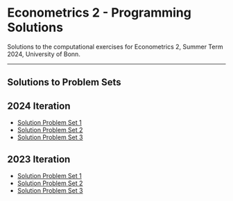 # Econometrics 2 - Programming Solutions

Solutions to the computational exercises for Econometrics 2, Summer Term 2024,
University of Bonn.

______________________________________________________________________

## Solutions to Problem Sets

## 2024 Iteration

- [Solution Problem Set 1](https://nbviewer.org/github/timmens/metrics-ta/blob/main/2024/ps1.ipynb)
- [Solution Problem Set 2](https://nbviewer.org/github/timmens/metrics-ta/blob/main/2024/ps2.ipynb)
- [Solution Problem Set 3](https://nbviewer.org/github/timmens/metrics-ta/blob/main/2024/ps3.ipynb)

## 2023 Iteration

- [Solution Problem Set 1](https://nbviewer.org/github/timmens/metrics-ta/blob/main/2023/ps1.ipynb)
- [Solution Problem Set 2](https://nbviewer.org/github/timmens/metrics-ta/blob/main/2023/ps2.ipynb)
- [Solution Problem Set 3](https://nbviewer.org/github/timmens/metrics-ta/blob/main/2023/ps3.ipynb)
